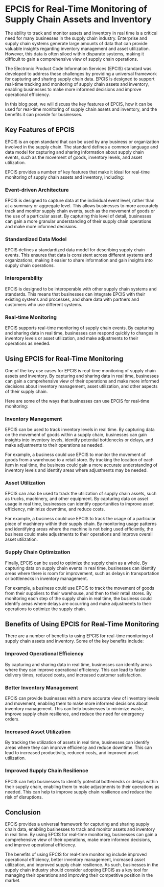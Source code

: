 # EPCIS for Real-Time Monitoring of Supply Chain Assets and Inventory

The ability to track and monitor assets and inventory in real time is a critical need for many businesses in the supply chain industry. Enterprise and supply chain systems generate large amounts of data that can provide valuable insights regarding inventory management and asset utilization. However, this data is often siloed within disparate systems, making it difficult to gain a comprehensive view of supply chain operations.

The Electronic Product Code Information Services (EPCIS) standard was developed to address these challenges by providing a universal framework for capturing and sharing supply chain data. EPCIS is designed to support real-time tracking and monitoring of supply chain assets and inventory, enabling businesses to make more informed decisions and improve operational efficiency.

In this blog post, we will discuss the key features of EPCIS, how it can be used for real-time monitoring of supply chain assets and inventory, and the benefits it can provide for businesses.

## Key Features of EPCIS

EPCIS is an open standard that can be used by any business or organization involved in the supply chain. The standard defines a common language and data model for capturing and sharing information about supply chain events, such as the movement of goods, inventory levels, and asset utilization.

EPCIS provides a number of key features that make it ideal for real-time monitoring of supply chain assets and inventory, including:

### Event-driven Architecture

EPCIS is designed to capture data at the individual event level, rather than at a summary or aggregate level. This allows businesses to more accurately track and monitor supply chain events, such as the movement of goods or the use of a particular asset. By capturing this level of detail, businesses can gain a more granular understanding of their supply chain operations and make more informed decisions.

### Standardized Data Model

EPCIS defines a standardized data model for describing supply chain events. This ensures that data is consistent across different systems and organizations, making it easier to share information and gain insights into supply chain operations.

### Interoperability

EPCIS is designed to be interoperable with other supply chain systems and standards. This means that businesses can integrate EPCIS with their existing systems and processes, and share data with partners and customers who use different systems.

### Real-time Monitoring

EPCIS supports real-time monitoring of supply chain events. By capturing and sharing data in real time, businesses can respond quickly to changes in inventory levels or asset utilization, and make adjustments to their operations as needed.

## Using EPCIS for Real-Time Monitoring

One of the key use cases for EPCIS is real-time monitoring of supply chain assets and inventory. By capturing and sharing data in real time, businesses can gain a comprehensive view of their operations and make more informed decisions about inventory management, asset utilization, and other aspects of their supply chain.

Here are some of the ways that businesses can use EPCIS for real-time monitoring:

### Inventory Management

EPCIS can be used to track inventory levels in real time. By capturing data on the movement of goods within a supply chain, businesses can gain insights into inventory levels, identify potential bottlenecks or delays, and make adjustments to their operations as needed.

For example, a business could use EPCIS to monitor the movement of goods from a warehouse to a retail store. By tracking the location of each item in real time, the business could gain a more accurate understanding of inventory levels and identify areas where adjustments may be needed.

### Asset Utilization

EPCIS can also be used to track the utilization of supply chain assets, such as trucks, machinery, and other equipment. By capturing data on asset usage in real time, businesses can identify opportunities to improve asset efficiency, minimize downtime, and reduce costs.

For example, a business could use EPCIS to track the usage of a particular piece of machinery within their supply chain. By monitoring usage patterns and identifying areas where the machine is not being used efficiently, the business could make adjustments to their operations and improve overall asset utilization.

### Supply Chain Optimization

Finally, EPCIS can be used to optimize the supply chain as a whole. By capturing data on supply chain events in real time, businesses can identify areas where there is room for improvement, such as delays in transportation or bottlenecks in inventory management.

For example, a business could use EPCIS to track the movement of goods from their suppliers to their warehouse, and then to their retail stores. By monitoring each step of the supply chain in real time, the business could identify areas where delays are occurring and make adjustments to their operations to optimize the supply chain.

## Benefits of Using EPCIS for Real-Time Monitoring

There are a number of benefits to using EPCIS for real-time monitoring of supply chain assets and inventory. Some of the key benefits include:

### Improved Operational Efficiency

By capturing and sharing data in real time, businesses can identify areas where they can improve operational efficiency. This can lead to faster delivery times, reduced costs, and increased customer satisfaction.

### Better Inventory Management

EPCIS can provide businesses with a more accurate view of inventory levels and movement, enabling them to make more informed decisions about inventory management. This can help businesses to minimize waste, improve supply chain resilience, and reduce the need for emergency orders.

### Increased Asset Utilization

By tracking the utilization of assets in real time, businesses can identify areas where they can improve efficiency and reduce downtime. This can lead to increased productivity, reduced costs, and improved asset utilization.

### Improved Supply Chain Resilience

EPCIS can help businesses to identify potential bottlenecks or delays within their supply chain, enabling them to make adjustments to their operations as needed. This can help to improve supply chain resilience and reduce the risk of disruptions.

## Conclusion

EPCIS provides a universal framework for capturing and sharing supply chain data, enabling businesses to track and monitor assets and inventory in real time. By using EPCIS for real-time monitoring, businesses can gain a comprehensive view of their operations, make more informed decisions, and improve operational efficiency.

The benefits of using EPCIS for real-time monitoring include improved operational efficiency, better inventory management, increased asset utilization, and improved supply chain resilience. As such, businesses in the supply chain industry should consider adopting EPCIS as a key tool for managing their operations and improving their competitive position in the market.
